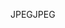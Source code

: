 <span data-ttu-id="4fa14-101">JPEG</span><span class="sxs-lookup"><span data-stu-id="4fa14-101">JPEG</span></span>